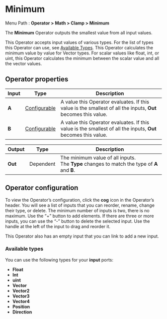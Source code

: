 # Minimum

Menu Path : **Operator > Math > Clamp > Minimum**  

The **Minimum** Operator outputs the smallest value from all input values.

This Operator accepts input values of various types. For the list of types this Operator can use, see [Available Types](#available-types). This Operator calculates the minimum value by value for Vector types. For scalar values like float, int, or uint, this Operator calculates the minimum between the scalar value and all the vector values.

## Operator properties

| **Input** | **Type**                                | **Description**                                              |
| --------- | --------------------------------------- | ------------------------------------------------------------ |
| **A**     | [Configurable](#operator-configuration) | A value this Operator evaluates. If this value is the smallest of all the inputs, **Out** becomes this value. |
| **B**     | [Configurable](#operator-configuration) | A value this Operator evaluates. If this value is the smallest of all the inputs, **Out** becomes this value. |

| **Output** | **Type**  | **Description**                                              |
| ---------- | --------- | ------------------------------------------------------------ |
| **Out**    | Dependent | The minimum value of all inputs.<br/>The **Type** changes to match the type of **A** and **B**. |

## Operator configuration

To view the Operator’s configuration, click the **cog** icon in the Operator’s header. You will see a list of inputs that you can reorder, rename, change their type, or delete. The minimum number of inputs is two, there is no maximum. Use the “+” button to add elements. If there are three or more inputs, you can use the “-” button to delete the selected input. Use the handle at the left of the input to drag and reorder it.

This Operator also has an empty input that you can link to add a new input.

### Available types

You can use the following types for your **input** ports:

- **Float**
- **Int**
- **uint**
- **Vector**
- **Vector2**
- **Vector3**
- **Vector4**
- **Position**
- **Direction**